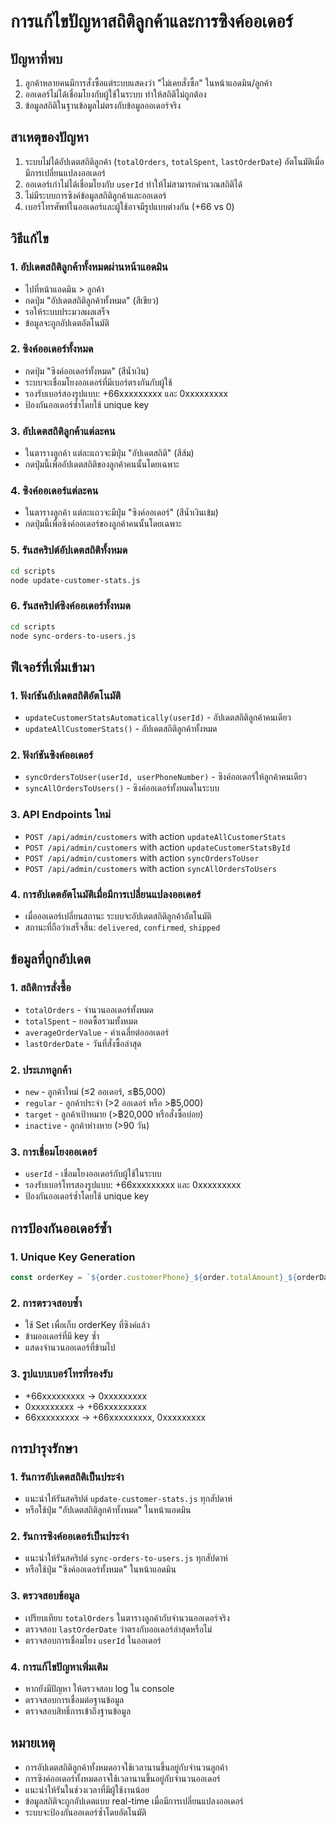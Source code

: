 # การแก้ไขปัญหาสถิติลูกค้าและการซิงค์ออเดอร์

## ปัญหาที่พบ
1. ลูกค้าหลายคนมีการสั่งซื้อแต่ระบบแสดงว่า "ไม่เคยสั่งซื้อ" ในหน้าแอดมิน/ลูกค้า
2. ออเดอร์ไม่ได้เชื่อมโยงกับผู้ใช้ในระบบ ทำให้สถิติไม่ถูกต้อง
3. ข้อมูลสถิติในฐานข้อมูลไม่ตรงกับข้อมูลออเดอร์จริง

## สาเหตุของปัญหา
1. ระบบไม่ได้อัปเดตสถิติลูกค้า (`totalOrders`, `totalSpent`, `lastOrderDate`) อัตโนมัติเมื่อมีการเปลี่ยนแปลงออเดอร์
2. ออเดอร์เก่าไม่ได้เชื่อมโยงกับ `userId` ทำให้ไม่สามารถคำนวณสถิติได้
3. ไม่มีระบบการซิงค์ข้อมูลสถิติลูกค้าและออเดอร์
4. เบอร์โทรศัพท์ในออเดอร์และผู้ใช้อาจมีรูปแบบต่างกัน (+66 vs 0)

## วิธีแก้ไข

### 1. อัปเดตสถิติลูกค้าทั้งหมดผ่านหน้าแอดมิน
- ไปที่หน้าแอดมิน > ลูกค้า
- กดปุ่ม "อัปเดตสถิติลูกค้าทั้งหมด" (สีเขียว)
- รอให้ระบบประมวลผลเสร็จ
- ข้อมูลจะถูกอัปเดตอัตโนมัติ

### 2. ซิงค์ออเดอร์ทั้งหมด
- กดปุ่ม "ซิงค์ออเดอร์ทั้งหมด" (สีน้ำเงิน)
- ระบบจะเชื่อมโยงออเดอร์ที่มีเบอร์ตรงกันกับผู้ใช้
- รองรับเบอร์สองรูปแบบ: +66xxxxxxxxx และ 0xxxxxxxxx
- ป้องกันออเดอร์ซ้ำโดยใช้ unique key

### 3. อัปเดตสถิติลูกค้าแต่ละคน
- ในตารางลูกค้า แต่ละแถวจะมีปุ่ม "อัปเดตสถิติ" (สีส้ม)
- กดปุ่มนี้เพื่ออัปเดตสถิติของลูกค้าคนนั้นโดยเฉพาะ

### 4. ซิงค์ออเดอร์แต่ละคน
- ในตารางลูกค้า แต่ละแถวจะมีปุ่ม "ซิงค์ออเดอร์" (สีน้ำเงินเข้ม)
- กดปุ่มนี้เพื่อซิงค์ออเดอร์ของลูกค้าคนนั้นโดยเฉพาะ

### 5. รันสคริปต์อัปเดตสถิติทั้งหมด
```bash
cd scripts
node update-customer-stats.js
```

### 6. รันสคริปต์ซิงค์ออเดอร์ทั้งหมด
```bash
cd scripts
node sync-orders-to-users.js
```

## ฟีเจอร์ที่เพิ่มเข้ามา

### 1. ฟังก์ชันอัปเดตสถิติอัตโนมัติ
- `updateCustomerStatsAutomatically(userId)` - อัปเดตสถิติลูกค้าคนเดียว
- `updateAllCustomerStats()` - อัปเดตสถิติลูกค้าทั้งหมด

### 2. ฟังก์ชันซิงค์ออเดอร์
- `syncOrdersToUser(userId, userPhoneNumber)` - ซิงค์ออเดอร์ให้ลูกค้าคนเดียว
- `syncAllOrdersToUsers()` - ซิงค์ออเดอร์ทั้งหมดในระบบ

### 3. API Endpoints ใหม่
- `POST /api/admin/customers` with action `updateAllCustomerStats`
- `POST /api/admin/customers` with action `updateCustomerStatsById`
- `POST /api/admin/customers` with action `syncOrdersToUser`
- `POST /api/admin/customers` with action `syncAllOrdersToUsers`

### 4. การอัปเดตอัตโนมัติเมื่อมีการเปลี่ยนแปลงออเดอร์
- เมื่อออเดอร์เปลี่ยนสถานะ ระบบจะอัปเดตสถิติลูกค้าอัตโนมัติ
- สถานะที่ถือว่าเสร็จสิ้น: `delivered`, `confirmed`, `shipped`

## ข้อมูลที่ถูกอัปเดต

### 1. สถิติการสั่งซื้อ
- `totalOrders` - จำนวนออเดอร์ทั้งหมด
- `totalSpent` - ยอดซื้อรวมทั้งหมด
- `averageOrderValue` - ค่าเฉลี่ยต่อออเดอร์
- `lastOrderDate` - วันที่สั่งซื้อล่าสุด

### 2. ประเภทลูกค้า
- `new` - ลูกค้าใหม่ (≤2 ออเดอร์, ≤฿5,000)
- `regular` - ลูกค้าประจำ (>2 ออเดอร์ หรือ >฿5,000)
- `target` - ลูกค้าเป้าหมาย (>฿20,000 หรือสั่งซื้อบ่อย)
- `inactive` - ลูกค้าห่างหาย (>90 วัน)

### 3. การเชื่อมโยงออเดอร์
- `userId` - เชื่อมโยงออเดอร์กับผู้ใช้ในระบบ
- รองรับเบอร์โทรสองรูปแบบ: +66xxxxxxxxx และ 0xxxxxxxxx
- ป้องกันออเดอร์ซ้ำโดยใช้ unique key

## การป้องกันออเดอร์ซ้ำ

### 1. Unique Key Generation
```javascript
const orderKey = `${order.customerPhone}_${order.totalAmount}_${orderDate}`;
```

### 2. การตรวจสอบซ้ำ
- ใช้ Set เพื่อเก็บ orderKey ที่ซิงค์แล้ว
- ข้ามออเดอร์ที่มี key ซ้ำ
- แสดงจำนวนออเดอร์ที่ข้ามไป

### 3. รูปแบบเบอร์โทรที่รองรับ
- +66xxxxxxxxx → 0xxxxxxxxx
- 0xxxxxxxxx → +66xxxxxxxxx
- 66xxxxxxxxx → +66xxxxxxxxx, 0xxxxxxxxx

## การบำรุงรักษา

### 1. รันการอัปเดตสถิติเป็นประจำ
- แนะนำให้รันสคริปต์ `update-customer-stats.js` ทุกสัปดาห์
- หรือใช้ปุ่ม "อัปเดตสถิติลูกค้าทั้งหมด" ในหน้าแอดมิน

### 2. รันการซิงค์ออเดอร์เป็นประจำ
- แนะนำให้รันสคริปต์ `sync-orders-to-users.js` ทุกสัปดาห์
- หรือใช้ปุ่ม "ซิงค์ออเดอร์ทั้งหมด" ในหน้าแอดมิน

### 3. ตรวจสอบข้อมูล
- เปรียบเทียบ `totalOrders` ในตารางลูกค้ากับจำนวนออเดอร์จริง
- ตรวจสอบ `lastOrderDate` ว่าตรงกับออเดอร์ล่าสุดหรือไม่
- ตรวจสอบการเชื่อมโยง `userId` ในออเดอร์

### 4. การแก้ไขปัญหาเพิ่มเติม
- หากยังมีปัญหา ให้ตรวจสอบ log ใน console
- ตรวจสอบการเชื่อมต่อฐานข้อมูล
- ตรวจสอบสิทธิ์การเข้าถึงฐานข้อมูล

## หมายเหตุ
- การอัปเดตสถิติลูกค้าทั้งหมดอาจใช้เวลานานขึ้นอยู่กับจำนวนลูกค้า
- การซิงค์ออเดอร์ทั้งหมดอาจใช้เวลานานขึ้นอยู่กับจำนวนออเดอร์
- แนะนำให้รันในช่วงเวลาที่มีผู้ใช้งานน้อย
- ข้อมูลสถิติจะถูกอัปเดตแบบ real-time เมื่อมีการเปลี่ยนแปลงออเดอร์
- ระบบจะป้องกันออเดอร์ซ้ำโดยอัตโนมัติ
